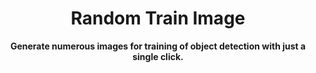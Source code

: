 <div align="center">

# Random Train Image
**Generate numerous images for training of object detection with just a single click.**

</div>
